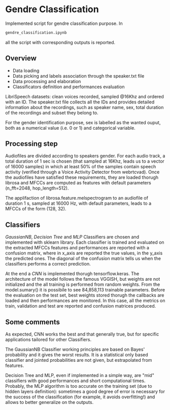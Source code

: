 # Gendre Classification
Implemented script for gendre classification purpose. In 
```bash
gendre_classification.ipynb
```
all the script with corresponding outputs is reported. 

## Overview 
- Data loading
- Data picking and labels association through the speaker.txt file
- Data processing and elaboration
- Classificators definition and performances evaluation 

LibriSpeech datasets: clean voices recorded, sampled @16Khz and ordered with an ID. The speaker.txt file collects all the IDs and provides detailed information about the recordings, such as speaker name, sex, total duration of the recordings and subset they belong to. 

For the gender identification purpose, sex is labelled as the wanted ouput, both as a numerical value (i.e. 0 or 1) and categorical variable. 

## Processing step
Audiofiles are divided according to speakers gender. For each audio track, a total duration of 1 sec is chosen (that sampled at 16Khz, leads us to a vector of 16000 samples) in which at least 50% of the samples contain speech activity (verified through a Voice Activity Detector from webrtcvad). Once the audiofiles have satisfied these requirements, they are loaded thorugh librosa and MFCCs are computed as features with default parameters (n_fft=2048, hop_length=512). 

The applifaction of librosa.feature.melspectrogram to an audiofile of duration 1 s, sampled at 16000 Hz, with default parameters, leads to a MFCCs of the form (128, 32). 

## Classifiers
*GaussianNB*, *Decision Tree* and *MLP* Classifiers are chosen and implemented with sklearn library. Each classifier is trained and evaluated on the extracted MFCCs features and performances are reported with a confusion matrix, where in x_axis are reported the true values, in the y_axis the predicted ones. The diagonal of the confusion matrix tells us when the classifiers performs a correct prediction. 

At the end a *CNN* is implemented thorugh tensorflow.keras. The architecture of the model follows the famous VGGISH, but weights are not initialized and the all training is performed from random weights. From the model.sumary() it is possibile to see 84,858,113 trainable parameters. 
Before the evaluation on the test set, best weights stored thorugh the callbacks are loaded and then performances are monitored. In this case, all the metrics on train, validation 
and test are reported and confusion matrices produced. 

## Some comments 
As expected, CNN works the best and that generally true, but for specific applications tailored for other Classifiers. 

The GaussianNB Classifier working principles are based on Bayes' probability and it gives the worst results. It is a statistical only based classifier and jointed probabilities are not given, but estrapolated from features.

Decision Tree and MLP, even if implemented in a simple way, are "mid" classifiers with good performances and short computational times. Probably, the MLP algorithm is too accurate on the training set (due to hidden layers definition): sometimes a good degree of error is necessary for the success of the classification (for example, it avoids overfitting!) and allows to better generalize on the outputs.
